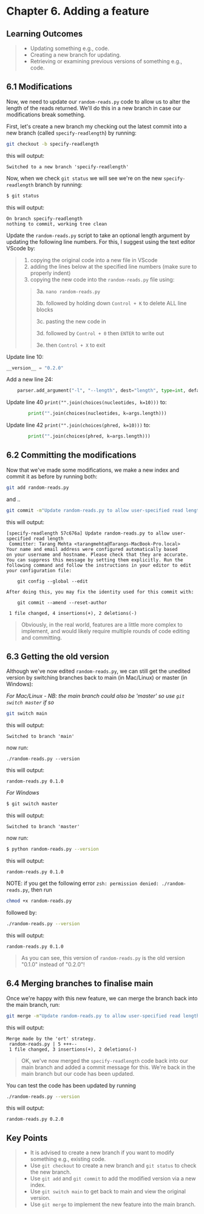 # Chapter 6. Adding a feature

## Learning Outcomes
> - Updating something e.g., code.
> - Creating a new branch for updating. 
> - Retrieving or examining previous versions of something e.g., code.

## 6.1 Modifications

Now, we need to update our `random-reads.py` code to allow us to alter the length of the reads returned.
We'll do this in a new branch in case our modifications break something.

First, let's create a new branch my checking out the latest commit into a new branch (called `specify-readlength`) by running:

~~~bash
git checkout -b specify-readlength
~~~
this will output:
~~~console
Switched to a new branch 'specify-readlength'
~~~

Now, when we check `git status` we will see we're on the new `specify-readlength` branch by running:

~~~bash
$ git status
~~~
this will output:
~~~console
On branch specify-readlength
nothing to commit, working tree clean
~~~

Update the `random-reads.py` script to take an optional length argument by updating the following line numbers.
For this, I suggest using the text editor VScode by: 
> 1. copying the original code into a new file in VScode
> 2. adding the lines below at the specified line numbers (make sure to properly indent)
> 3. copying the new code into the `random-reads.py` file using:
>> 3a. `nano random-reads.py`
>> 
>> 3b. followed by holding down `Control + K` to delete ALL line blocks
>> 
>> 3c. pasting the new code in
>> 
>> 3d. followed by `Control + 0` then `ENTER` to write out
>> 
>> 3e. then `Control + X` to exit 

Update line 10:

~~~python
__version__ = "0.2.0"
~~~

Add a new line 24:

~~~python
    parser.add_argument("-l", "--length", dest="length", type=int, default = "100", metavar="N", help="Read length to yield")
~~~

Update line 40 `print("".join(choices(nucleotides, k=10)))` to:

~~~python
        print("".join(choices(nucleotides, k=args.length)))
~~~

Update line 42 `print("".join(choices(phred, k=10)))` to:

~~~python
        print("".join(choices(phred, k=args.length)))
~~~

## 6.2 Committing the modifications

Now that we've made some modifications, we make a new index and commit it as before by running both:

~~~bash
git add random-reads.py
~~~
and ..
~~~bash
git commit -m"Update random-reads.py to allow user-specified read length"
~~~
this will output:
~~~console
[specify-readlength 57c676a] Update random-reads.py to allow user-specified read length
 Committer: Tarang Mehta <tarangmehta@Tarangs-MacBook-Pro.local>
Your name and email address were configured automatically based
on your username and hostname. Please check that they are accurate.
You can suppress this message by setting them explicitly. Run the
following command and follow the instructions in your editor to edit
your configuration file:

    git config --global --edit

After doing this, you may fix the identity used for this commit with:

    git commit --amend --reset-author

 1 file changed, 4 insertions(+), 2 deletions(-)
~~~

> Obviously, in the real world, features are a little more complex to implement, and would likely require multiple rounds of code editing and committing.

## 6.3 Getting the old version

Although we've now edited `random-reads.py`, we can still get the unedited version by switching branches back to main (in Mac/Linux) or master (in Windows):

*For Mac/Linux - NB: the main branch could also be 'master' so use `git switch master` if so*
~~~bash
git switch main
~~~
this will output:
~~~console
Switched to branch 'main'
~~~
now run:
~~~console
./random-reads.py --version
~~~
this will output:
~~~console
random-reads.py 0.1.0
~~~

*For Windows*
~~~bash
$ git switch master
~~~
this will output:
~~~console
Switched to branch 'master'
~~~
now run:
~~~bash
$ python random-reads.py --version
~~~
this will output:
~~~console
random-reads.py 0.1.0
~~~

NOTE: if you get the following error `zsh: permission denied: ./random-reads.py`, then run
~~~bash
chmod +x random-reads.py
~~~
followed by:
~~~bash
./random-reads.py --version
~~~
this will output:
~~~console
random-reads.py 0.1.0
~~~

> As you can see, this version of `random-reads.py` is the old version "0.1.0" instead of "0.2.0"!

## 6.4 Merging branches to finalise main

Once we're happy with this new feature, we can merge the branch back into the main branch, run:

~~~bash
git merge -m"Update random-reads.py to allow user-specified read length" specify-readlength
~~~
this will output:
~~~console
Merge made by the 'ort' strategy.
 random-reads.py | 5 +++--
 1 file changed, 3 insertions(+), 2 deletions(-)
~~~

<!-- ~~~console -->

<!-- $ git merge specify-readlength -->
<!-- Updating 0200bb9..a2fe48f -->
<!-- Fast-forward -->
<!--  random-reads.py | 5 +++-- -->
<!--  1 file changed, 3 insertions(+), 2 deletions(-) -->

<!-- ~~~ -->

<!-- Depending on versions, you may get thrown into vim with the message "Please enter a commit message to explain why this merge is necessary, especially if it merges an updated upstream into a topic branch." At this point do the following in vim: -->


<!-- > 1. Press `i` (i for insert) -->
<!-- > 2. Write your merge message e.g., `Update random-reads.py to allow user-specified read length` -->
<!-- > Press `esc` (escape) -->
<!-- > Write `:wq` (write & quit) -->
<!-- > Then press `enter` to exit -->



> OK, we've now merged the `specify-readlength` code back into our main branch and added a commit message for this. We're back in the main branch but our code has been updated.


You can test the code has been updated by running
~~~bash
./random-reads.py --version
~~~
this will output:
~~~console
random-reads.py 0.2.0
~~~


## Key Points
> - It is advised to create a new branch if you want to modify something e.g., existing code.
> - Use `git checkout` to create a new branch and `git status` to check the new branch.
> - Use `git add` and `git commit` to add the modified version via a new index.
> - Use `git switch main` to get back to main and view the original version.
> - Use `git merge` to implement the new feature into the main branch.
